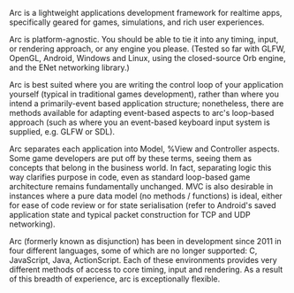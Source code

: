 Arc is a lightweight applications development framework for realtime apps, specifically geared for games, simulations, and rich user experiences.

Arc is platform-agnostic. You should be able to tie it into any timing, input, or rendering approach, or any engine you please. (Tested so far with GLFW, OpenGL, Android, Windows and Linux, using the closed-source Orb engine, and the ENet networking library.)

Arc is best suited where you are writing the control loop of your application yourself (typical in traditional games development), rather than where you intend a primarily-event based application structure; nonetheless, there are methods available for adapting event-based aspects to arc's loop-based approach (such as where you an event-based keyboard input system is supplied, e.g. GLFW or SDL).

Arc separates each application into Model, %View and Controller aspects. Some game developers are put off by these terms, seeing them as concepts that belong in the business world. In fact, separating logic this way clarifies purpose in code, even as standard loop-based game architecture remains fundamentally unchanged. MVC is also desirable in instances where a pure data model (no methods / functions) is ideal, either for ease of code review or for state serialisation (refer to Android's saved application state and typical packet construction for TCP and UDP networking).

Arc (formerly known as disjunction) has been in development since 2011 in four different languages, some of which are no longer supported: C, JavaScript, Java, ActionScript. Each of these environments provides very different methods of access to core timing, input and rendering. As a result of this breadth of experience, arc is exceptionally flexible.

